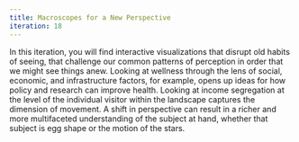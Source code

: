 ```yaml
---
title: Macroscopes for a New Perspective
iteration: 18
---
```

In this iteration, you will find interactive visualizations that disrupt old habits of seeing, that challenge our common patterns of perception in order that we might see things anew. Looking at wellness through the lens of social, economic, and infrastructure factors, for example, opens up ideas for how policy and research can improve health. Looking at income segregation at the level of the individual visitor within the landscape captures the dimension of movement. A shift in perspective can result in a richer and more multifaceted understanding of the subject at hand, whether that subject is egg shape or the motion of the stars.